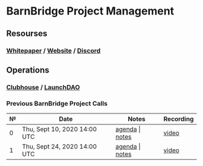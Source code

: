 # **BarnBridge Project Management**

## **Resourses**
### [Whitepaper](https://github.com/BarnBridge/BarnBridge-Whitepaper) / [Website](https://barnbridge.io/) / [Discord](https://discord.gg/s9Z6HJH)

## **Operations**
### [Clubhouse](https://app.clubhouse.io/barnbridge/stories/space/47/everything) / [LaunchDAO](https://mainnet.aragon.org/#/barnbridgelaunch/)

### Previous BarnBridge Project Calls

 №  | Date                             | Notes          | Recording            |
--- | -------------------------------- | -------------- | -------------------- |
 0  | Thu, Sept 10, 2020 14:00 UTC       | [agenda](https://github.com/BarnBridge/BarnBridge-PM/issues/1) \| [notes](https://github.com/BarnBridge/BarnBridge-PM/blob/master/BB-Project-calls/call_000.md)     | [video](https://youtu.be/Q3N1o2W6-CM) |
 1  | Thu, Sept 24, 2020 14:00 UTC       | [agenda](https://github.com/BarnBridge/BarnBridge-PM/issues/3) \| [notes](https://github.com/BarnBridge/BarnBridge-PM/blob/master/BB-Project-calls/call_001.md)     | [video](https://www.youtube.com/watch?v=T2mtewbFmq4&t=548s) |
